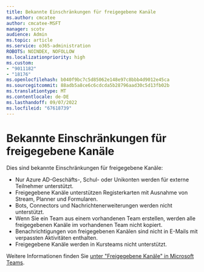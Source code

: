 ```yaml
---
title: Bekannte Einschränkungen für freigegebene Kanäle
ms.author: cmcatee
author: cmcatee-MSFT
manager: scotv
audience: Admin
ms.topic: article
ms.service: o365-administration
ROBOTS: NOINDEX, NOFOLLOW
ms.localizationpriority: high
ms.custom:
- "9011182"
- "18176"
ms.openlocfilehash: b040f9bc7c5d85062e148e97c8bbb4d9012e45ca
ms.sourcegitcommit: 88adb5a8ce6c6cdcda5b28796aad30c5d13fb02b
ms.translationtype: MT
ms.contentlocale: de-DE
ms.lasthandoff: 09/07/2022
ms.locfileid: "67618739"
---
```

# <a name="known-limitations-on-shared-channels"></a>Bekannte Einschränkungen für freigegebene Kanäle

Dies sind bekannte Einschränkungen für freigegebene Kanäle:

- Nur Azure AD-Geschäfts-, Schul- oder Unikonten werden für externe Teilnehmer unterstützt.
- Freigegebene Kanäle unterstützen Registerkarten mit Ausnahme von Stream, Planner und Formularen.
- Bots, Connectors und Nachrichtenerweiterungen werden nicht unterstützt.
- Wenn Sie ein Team aus einem vorhandenen Team erstellen, werden alle freigegebenen Kanäle im vorhandenen Team nicht kopiert.
- Benachrichtigungen von freigegebenen Kanälen sind nicht in E-Mails mit verpassten Aktivitäten enthalten.
- Freigegebene Kanäle werden in Kursteams nicht unterstützt.

Weitere Informationen finden Sie [unter "Freigegebene Kanäle" in Microsoft Teams](https://docs.microsoft.com/MicrosoftTeams/shared-channels#limits-for-shared-channels).